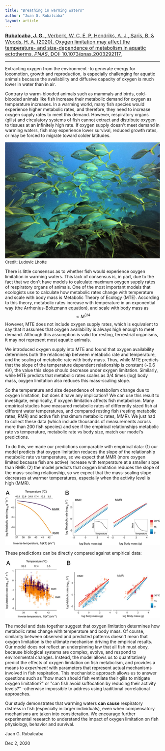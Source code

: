 ```yaml
---
title: "Breathing in warming waters"
author: "Juan G. Rubalcaba"
layout: article
---
```


<a href="https://www.pnas.org/content/early/2020/11/24/2003292117"> <font size="3">  <b> Rubalcaba, J. G. </b>, Verberk, W. C. E. P, Hendriks, A. J., Saris, B. & Woods, H. A. (2020). Oxygen limitation may affect the temperature- and size-dependence of metabolism in aquatic ectotherms. <i>PNAS</i>, DOI: 10.1073/pnas.2003292117. </font> </a> 

--------------------------------------------------------

Extracting oxygen from the environment -to generate energy for locomotion, growth and reproduction, is especially challenging for aquatic animals because the availability and diffusive capacity of oxygen is much lower in water than in air.

Contrary to warm-blooded animals such as mammals and birds, cold-blooded animals like fish increase their metabolic demand for oxygen as temperature increases. In a warming world, many fish species would experience higher metabolic rates, and therefore, they need to increase oxygen supply rates to meet this demand. However, respiratory organs (gills) and circulatory systems of fish cannot extract and distribute oxygen to tissues at an infinitely high rate. If oxygen supply doesn't meet demand in warming waters, fish may experience lower survival, reduced growth rates, or may be forced to migrate toward colder latitudes.

<img src="/images/posts/fishbank.jpg">
<font size="2"> Credit: Ludovic Lhotte </font> 

There is little consensus as to whether fish would experience oxygen limitation in warming waters. This lack of consensus is, in part, due to the fact that we don't have models to calculate maximum oxygen supply rates of respiratory organs of animals. One of the most important models that ecologists use to calculate how metabolic rates change with temperature and scale with body mass is Metabolic Theory of Ecology (MTE). According to this theory, metabolic rates increase with temperature in an exponential way (the Arrhenius-Boltzmann equation), and scale with body mass as $$\propto M^{3/4}$$ However, MTE does not include oxygen supply rates, which is equivalent to say that it assumes that oxygen availability is always high enough to meet demand. Although this assumption is valid for resting, terrestrial organisms, it may not represent most aquatic animals.

We introduced oxygen supply into MTE and found that oxygen availability determines both the relationship between metabolic rate and temperature, and the scaling of metabolic rate with body mass. Thus, while MTE predicts that the slope of the temperature dependent relationship is constant (~0.6 eV), the value this slope should decrease under oxygen limitation. Similarly, while MTE predicts that metabolic rates scales as 3/4 times (log) body mass, oxygen limitation also reduces this mass-scaling slope.

So the temperature and size dependence of metabolism change due to oxygen limitation, but does it have any implication? We can use this result to investigate, empirically, if oxygen limitation affects fish metabolism. Many empirical studies have measured metabolic rates of differently sized fish at different water temperatures, and compared resting fish (resting metabolic rates, RMR) and active fish (maximum metabolic rates, MMR). We just had to collect these data (which include thousands of measurements across more than 200 fish species) and see if the empirical relationships metabolic rate vs temperature, metabolic rate vs body size, match our model's predictions.

To do this, we made our predictions comparable with empirical data: (1) our model predicts that oxygen limitation reduces the slope of the relationship metabolic rate vs temperature, so we expect that MMR (more oxygen limited because fish are active) increase with temperature at a smaller slope than RMR. (2) the model predicts that oxygen limitation reduces the slope of the mass-scaling relationship, so we expect that the mass-scaling slope decreases at warmer temperatures, especially when the activity level is high (MMR). 

<img src="/images/posts/modpred_pnas.jpg">

These predictions can be directly compared against empirical data:

<img src="/images/posts/empir_pnas.jpg">

The model and data together suggest that oxygen limitation determines how metabolic rates change with temperature and body mass. Of course, similarity between observed and predicted patterns doesn't mean that oxygen limitation is the ultimate mechanism driving the empirical results. Our model does not reflect an underpinning law that all fish must obey, because biological systems are complex, evolve, and respond to environmental changes. Instead, the model allows us to quantitatively predict the effects of oxygen limitation on fish metabolism, and provides a means to *experiment* with parameters that represent actual mechanisms involved in fish respiration. This mechanistic approach allows us to answer questions such as "how much should fish ventilate their gills to mitigate oxygen limitation?" or "can fish avoid suffocation by reducing their activity levels?" -otherwise impossible to address using traditional correlational approaches. 

Our study demonstrates that warming waters **can cause** respiratory distress in fish (especially in larger individuals), even when compensatory mechanisms are taken into consideration. We encourage further experimental research to understand the impact of oxygen limitation on fish physiology, behavior and survival.

Juan G. Rubalcaba

Dec 2, 2020
